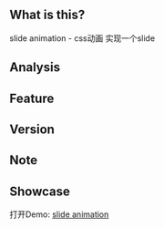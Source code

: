 ## What is this?
slide animation - css动画 实现一个slide

## Analysis

## Feature

## Version

## Note

## Showcase

打开Demo: [slide animation](https://sialvsic.github.io/css-demo/slide-animation/index.html)
